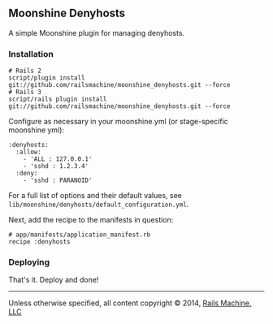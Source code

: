 ## Moonshine Denyhosts

A simple Moonshine plugin for managing denyhosts.

### Installation

    # Rails 2
    script/plugin install git://github.com/railsmachine/moonshine_denyhosts.git --force
    # Rails 3
    script/rails plugin install git://github.com/railsmachine/moonshine_denyhosts.git --force

Configure as necessary in your moonshine.yml (or stage-specific moonshine yml):

    :denyhosts:
      :allow:
        - 'ALL : 127.0.0.1'
        - 'sshd : 1.2.3.4'
      :deny:
        - 'sshd : PARANOID'

For a full list of options and their default values, see `lib/moonshine/denyhosts/default_configuration.yml`.

Next, add the recipe to the manifests in question:

    # app/manifests/application_manifest.rb
    recipe :denyhosts


### Deploying

That's it. Deploy and done!

***

Unless otherwise specified, all content copyright &copy; 2014, [Rails Machine, LLC](http://railsmachine.com)
